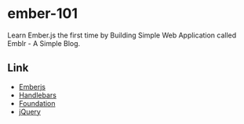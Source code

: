 ember-101
=========

Learn Ember.js the first time by Building Simple Web Application called Emblr - A Simple Blog.


## Link
- [Emberjs](http://emberjs.com/)
- [Handlebars](http://handlebarsjs.com/)
- [Foundation](http://foundation.zurb.com/)
- [jQuery](http://jquery.com/)
